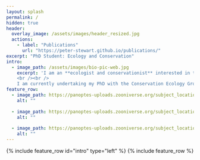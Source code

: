 ```yaml
---
layout: splash
permalink: /
hidden: true
header:
  overlay_image: /assets/images/header_resized.jpg
  actions:
    - label: "Publications"
      url: "https://peter-stewart.github.io/publications/"
excerpt: "PhD Student: Ecology and Conservation"
intro:
  - image_path: /assets/images/bio-pic-web.jpg
    excerpt: 'I am an **ecologist and conservationist** interested in the interface between ecology, animal behaviour, and the human dimensions of conservation. 
    <br /><br />
    I am currently undertaking my PhD with the Conservation Ecology Group at Durham University, on the **impacts of invasive prickly pear cacti *(Opuntia sp.)* in Laikipia County, Kenya.** As part of this project I manage [Prickly Pear Project Kenya](https://www.zooniverse.org/projects/peter-dot-stewart/prickly-pear-project-kenya) on Zooniverse.'
feature_row:
  - image_path: https://panoptes-uploads.zooniverse.org/subject_location/281b2de6-e411-4a1e-abf2-769196aff5ba.jpeg
    alt: ""
    
  - image_path: https://panoptes-uploads.zooniverse.org/subject_location/ba9a0154-92b3-4c36-bf38-80ecba06731d.jpeg
    alt: ""
    
  - image_path: https://panoptes-uploads.zooniverse.org/subject_location/7695b37f-1bcb-4032-a553-df8bcb04a32b.jpeg
    alt: "" 
---
```

{% include feature_row id="intro" type="left" %}
{% include feature_row %}

